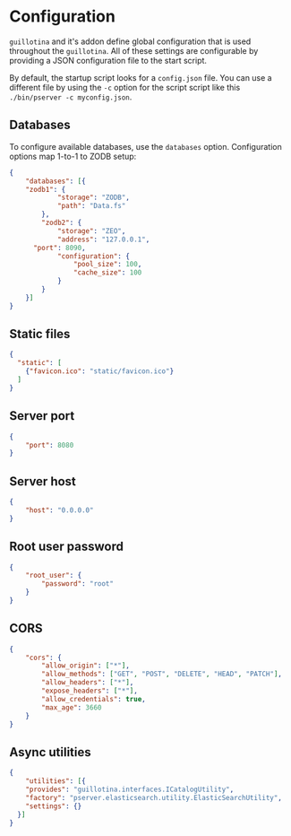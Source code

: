 # Configuration

`guillotina` and it's addon define global configuration that is used throughout
the `guillotina`. All of these settings are configurable by providing a
JSON configuration file to the start script.

By default, the startup script looks for a `config.json` file. You can use a different
file by using the `-c` option for the script script like this `./bin/pserver -c myconfig.json`.


## Databases

To configure available databases, use the `databases` option. Configuration options
map 1-to-1 to ZODB setup:

```json
{
	"databases": [{
    "zodb1": {
			"storage": "ZODB",
			"path": "Data.fs"
		},
		"zodb2": {
			"storage": "ZEO",
			"address": "127.0.0.1",
      "port": 8090,
			"configuration": {
                "pool_size": 100,
                "cache_size": 100
           	}
		}
	}]
}
```

## Static files

```json
{
  "static": [
    {"favicon.ico": "static/favicon.ico"}
  ]
}
```


## Server port

```json
{
	"port": 8080
}
```

## Server host

```json
{
	"host": "0.0.0.0"
}
```

## Root user password

```json
{
	"root_user": {
		"password": "root"
	}
}
```

## CORS

```json
{
	"cors": {
		"allow_origin": ["*"],
		"allow_methods": ["GET", "POST", "DELETE", "HEAD", "PATCH"],
		"allow_headers": ["*"],
		"expose_headers": ["*"],
		"allow_credentials": true,
		"max_age": 3660
	}
}
```

## Async utilities

```json
{
	"utilities": [{
    "provides": "guillotina.interfaces.ICatalogUtility",
    "factory": "pserver.elasticsearch.utility.ElasticSearchUtility",
    "settings": {}
  }]
}
